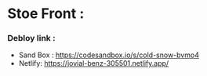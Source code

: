 # Stoe Front : 

### Debloy link :
- Sand Box : https://codesandbox.io/s/cold-snow-bvmo4
- Netlify: https://jovial-benz-305501.netlify.app/

